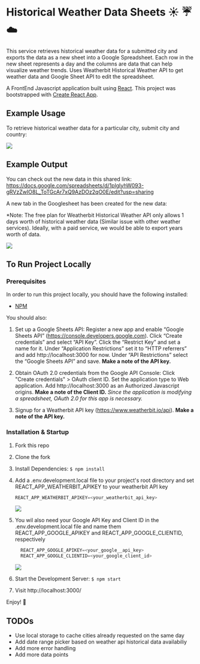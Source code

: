 # Historical Weather Data Sheets :sunny: :umbrella: :cloud: 

This service retrieves historical weather data for a submitted city and exports the data as a new sheet into a Google Spreadsheet. Each row in the new sheet represents a day and the columns are data that can help visualize weather trends. Uses Weatherbit Historical Weather API to get weather data and Google Sheet API to edit the spreadsheet.


A FrontEnd Javascript application built using [React](https://reactjs.org/). This project was bootstrapped with [Create React App](https://github.com/facebook/create-react-app).



## Example Usage

To retrieve historical weather data for a particular city, submit city and country:

  <kbd>
     <img src="https://res.cloudinary.com/maribelduran/image/upload/c_scale,w_500/v1530273780/Weather_fillForm.png"> 
  </kbd>


## Example Output
 
   You can check out the new data in this shared link: https://docs.google.com/spreadsheets/d/1plgIyhW093-gRVzZwIO8L_ToTGcAr7xQ9AzDOz2qO0E/edit?usp=sharing
  
 A new tab in the Googlesheet has been created for the new data:
 
 *Note: The free plan for Weatherbit Historical Weather API only allows 1 days worth of historical weather data (Similar issue with other weather services). Ideally, with a paid service, we would be able to export years worth of data.
 
 <kbd>
     <img src="http://res.cloudinary.com/maribelduran/image/upload/c_scale,w_500/v1530273784/HistoricalWeatherGoogleSpreadhseet_o7b7mt.png"> 
 </kbd>
  


## To Run Project Locally

### Prerequisites
In order to run this project locally, you should have the following installed:

- [NPM](https://www.npmjs.com/)

You should also:
  1) Set up a Google Sheets API:
Register a new app and enable “Google Sheets API” (https://console.developers.google.com). Click “Create credentials” and select “API Key”. Click the “Restrict Key” and set a name for it. Under “Application Restrictions” set it to “HTTP referrers” and add http://<i></i>localhost:3000<i></i> for now. Under “API Restrictions” select the “Google Sheets API” and save. <b>Make a note of the API key.</b>
      
  2) Obtain OAuth 2.0 credentials from the Google API Console: Click "Create credentials" > OAuth client ID. Set the application type to Web application. Add http://<i></i>localhost:3000<i></i> as an Authorized Javascript origins. <b>Make a note of the Client ID.</b> *Since the application is modifying a spreadsheet, OAuth 2.0 for this app is necessary.*
      
  3) Signup for a Weatherbit API key (https://www.weatherbit.io/api). <b>Make a note of the API key.</b>


### Installation & Startup
1) Fork this repo
2) Clone the fork
3) Install Dependencies: `$ npm install`
4) Add a .env.development.local file to your project's root directory and set REACT_APP_WEATHERBIT_APIKEY to your weatherbit API key
      ``` JavaScript 
      REACT_APP_WEATHERBIT_APIKEY=<your_weatherbit_api_key>
      ```

    <kbd>
     <img src="https://res.cloudinary.com/maribelduran/image/upload/c_scale,w_500/v1530261959/historical_weather_googlevals.png"> 
    </kbd>

5) You wil also need your Google API Key and Client ID in the .env.development.local file and name them REACT_APP_GOOGLE_APIKEY and
REACT_APP_GOOGLE_CLIENTID, respectively
      ``` JavaScript 
        REACT_APP_GOOGLE_APIKEY=<your_google__api_key>
        REACT_APP_GOOGLE_CLIENTID=<your_google_client_id>
      ```
      <kbd>
      <img src="https://res.cloudinary.com/maribelduran/image/upload/c_scale,w_500/v1530261957/historical_weather_weatherbitapikey.png">
      </kbd>

6) Start the Development Server: `$ npm start`
7) Visit http://localhost:3000/

Enjoy! :blue_heart:


## TODOs
- Use local storage to cache cities already requested on the same day 
- Add date range picker based on weather api historical data availabiliy
- Add more error handling
- Add more data points

